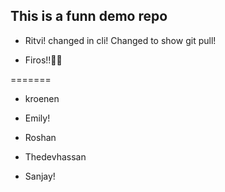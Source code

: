 ## This is a funn demo repo

- Ritvi! changed in cli! Changed to show git pull!


- Firos!!🙌🏻

=======
- kroenen


- Emily!

- Roshan
  
- Thedevhassan
  
- Sanjay!
